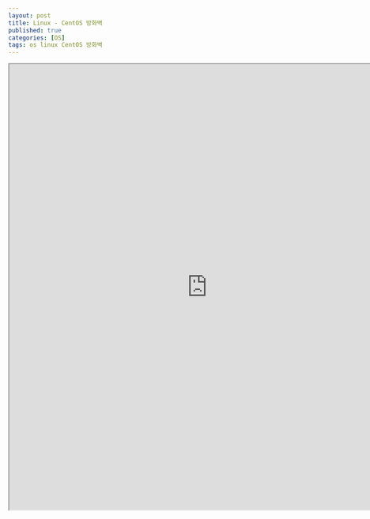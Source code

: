 ```yaml
---
layout: post
title: Linux - CentOS 방화벽
published: true
categories: [OS]
tags: os linux CentOS 방화벽
---
```

<iframe width="800" height="900" src="https://docs.google.com/document/d/e/2PACX-1vRuFnYSlSDCAEh7wWUi7fCWM5zDNDCPf-24sp7YbScroHUBmWWjGeRzM1Jj5KSE16_KUPWKoC_iHqm0/pub?embedded=true"></iframe>  
    

